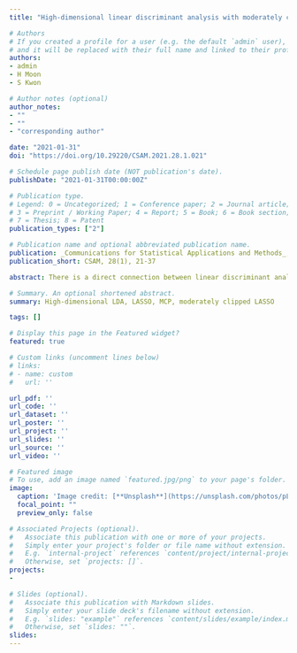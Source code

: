 ```yaml
---
title: "High-dimensional linear discriminant analysis with moderately clipped LASSO"

# Authors
# If you created a profile for a user (e.g. the default `admin` user), write the username (folder name) here 
# and it will be replaced with their full name and linked to their profile.
authors:
- admin
- H Moon 
- S Kwon 

# Author notes (optional)
author_notes:
- ""
- ""
- "corresponding author"

date: "2021-01-31"
doi: "https://doi.org/10.29220/CSAM.2021.28.1.021"

# Schedule page publish date (NOT publication's date).
publishDate: "2021-01-31T00:00:00Z"

# Publication type.
# Legend: 0 = Uncategorized; 1 = Conference paper; 2 = Journal article;
# 3 = Preprint / Working Paper; 4 = Report; 5 = Book; 6 = Book section;
# 7 = Thesis; 8 = Patent
publication_types: ["2"]

# Publication name and optional abbreviated publication name.
publication: _Communications for Statistical Applications and Methods_, 28(1), 21-37.
publication_short: CSAM, 28(1), 21-37

abstract: There is a direct connection between linear discriminant analysis (LDA) and linear regression since the direction vector of the LDA can be obtained by the least square estimation. The connection motivates the penalized LDA when the model is high-dimensional where the number of predictive variables is larger than the sample size. In this paper, we study the penalized LDA for a class of penalties, called the moderately clipped LASSO (MCL), which interpolates between the least absolute shrinkage and selection operator (LASSO) and minimax concave penalty. We prove that the MCL penalized LDA correctly identifies the sparsity of the Bayes direction vector with probability tending to one, which is supported by better finite sample performance than LASSO based on concrete numerical studies.

# Summary. An optional shortened abstract.
summary: High-dimensional LDA, LASSO, MCP, moderately clipped LASSO

tags: []

# Display this page in the Featured widget?
featured: true

# Custom links (uncomment lines below)
# links: 
# - name: custom
#   url: ''

url_pdf: ''
url_code: ''
url_dataset: ''
url_poster: ''
url_project: ''
url_slides: ''
url_source: ''
url_video: ''

# Featured image
# To use, add an image named `featured.jpg/png` to your page's folder. 
image:
  caption: 'Image credit: [**Unsplash**](https://unsplash.com/photos/pLCdAaMFLTE)'
  focal_point: ""
  preview_only: false

# Associated Projects (optional).
#   Associate this publication with one or more of your projects.
#   Simply enter your project's folder or file name without extension.
#   E.g. `internal-project` references `content/project/internal-project/index.md`.
#   Otherwise, set `projects: []`.
projects:
- 

# Slides (optional).
#   Associate this publication with Markdown slides.
#   Simply enter your slide deck's filename without extension.
#   E.g. `slides: "example"` references `content/slides/example/index.md`.
#   Otherwise, set `slides: ""`.
slides: 
---
```


<!-- {{% callout note %}}
Click the *Cite* button above to demo the feature to enable visitors to import publication metadata into their reference management software.
{{% /callout %}}

{{% callout note %}}
Create your slides in Markdown - click the *Slides* button to check out the example.
{{% /callout %}}

Supplementary notes can be added here, including [code, math, and images](https://wowchemy.com/docs/writing-markdown-latex/). -->

